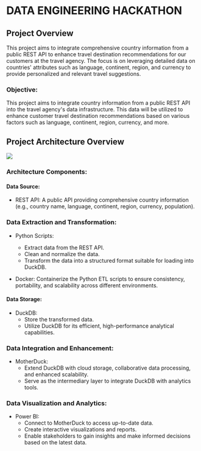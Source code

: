 #  DATA ENGINEERING HACKATHON


##  Project Overview

This project aims to integrate comprehensive country information from a public REST API to enhance travel destination recommendations for our customers at the travel agency. The focus is on leveraging detailed data on countries' attributes such as language, continent, region, and currency to provide personalized and relevant travel suggestions.


###  Objective:

This project aims to integrate country information from a public REST API into the travel agency's data infrastructure. This data will be utilized to enhance customer travel destination recommendations based on various factors such as language, continent, region, currency, and more.

##  Project Architecture Overview
![](https://github.com/protechanalysis/DE-Hackathon/blob/main/pipeline_flow.png)

###  Architecture Components:
####  Data Source:

- REST API: A public API providing comprehensive country information (e.g., country name, language, continent, region, currency, population).

###  Data Extraction and Transformation:

- Python Scripts:
    - Extract data from the REST API.
    - Clean and normalize the data.
    - Transform the data into a structured format suitable for loading into DuckDB.
      
- Docker: Containerize the Python ETL scripts to ensure consistency, portability, and scalability across different environments.

####  Data Storage:

- DuckDB:
    - Store the transformed data.
    - Utilize DuckDB for its efficient, high-performance analytical capabilities.

### Data Integration and Enhancement:

-  MotherDuck:
    -  Extend DuckDB with cloud storage, collaborative data processing, and enhanced scalability.
    -  Serve as the intermediary layer to integrate DuckDB with analytics tools.


###  Data Visualization and Analytics:

-  Power BI:
    -  Connect to MotherDuck to access up-to-date data.
    -  Create interactive visualizations and reports.
    -  Enable stakeholders to gain insights and make informed decisions based on the latest data.


